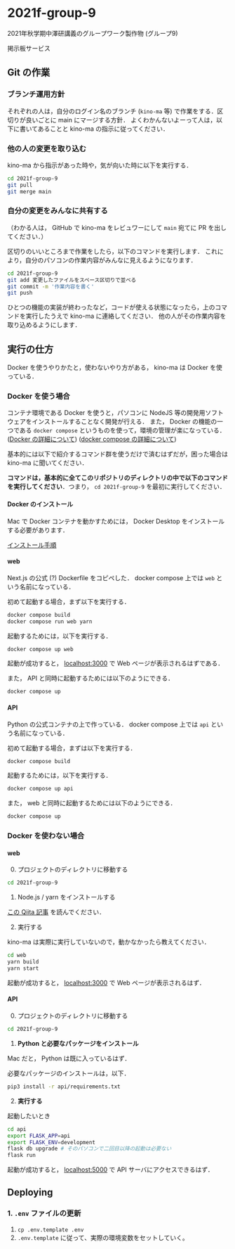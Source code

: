 # 2021f-group-9
2021年秋学期中澤研講義のグループワーク製作物 (グループ9)

掲示板サービス

## Git の作業
### ブランチ運用方針
それぞれの人は，自分のログイン名のブランチ (`kino-ma` 等) で作業をする．区切りが良いごとに main にマージする方針．
よくわかんないよーって人は，以下に書いてあることと kino-ma の指示に従ってください．

### 他の人の変更を取り込む
kino-ma から指示があった時や，気が向いた時に以下を実行する．

```sh
cd 2021f-group-9
git pull
git merge main
```

### 自分の変更をみんなに共有する
（わかる人は， GitHub で kino-ma をレビュワーにして `main` 宛てに PR を出してください．）

区切りのいいところまで作業をしたら，以下のコマンドを実行します．
これにより，自分のパソコンの作業内容がみんなに見えるようになります．

```sh
cd 2021f-group-9
git add 変更したファイルをスペース区切りで並べる
git commit -m '作業内容を書く'
git push
```

ひとつの機能の実装が終わったなど，コードが使える状態になったら，上のコマンドを実行したうえで kino-ma に連絡してください．
他の人がその作業内容を取り込めるようにします．

## 実行の仕方
Docker を使うやりかたと，使わないやり方がある， kino-ma は Docker を使っている．

### Docker を使う場合
コンテナ環境である Docker を使うと，パソコンに NodeJS 等の開発用ソフトウェアをインストールすることなく開発が行える．
また， Docker の機能の一つである `docker compose` というものを使って，環境の管理が楽になっている．
([Docker の詳細について](https://knowledge.sakura.ad.jp/13265/))
([docker compose の詳細について](https://knowledge.sakura.ad.jp/16862/))

基本的には以下で紹介するコマンド群を使うだけで済むはずだが，困った場合は kino-ma に聞いてください．

**コマンドは，基本的に全てこのリポジトリのディレクトリの中で以下のコマンドを実行してください**．つまり， `cd 2021f-group-9` を最初に実行してください．

#### Docker のインストール
Mac で Docker コンテナを動かすためには， Docker Desktop をインストールする必要があります．

[インストール手順](https://sukkiri.jp/technologies/virtualizers/docker/docker-mac_install.html)

#### web
Next.js の公式 (?) Dockerfile をコピペした． docker compose 上では `web` という名前になっている．

初めて起動する場合，まず以下を実行する．

```sh
docker compose build
docker compose run web yarn
```

起動するためには，以下を実行する．

```sh
docker compose up web
```

起動が成功すると， [localhost:3000](http://localhost:3000) で Web ページが表示されるはずである．

また， API と同時に起動するためには以下のようにできる．

```sh
docker compose up
```

#### API
Python の公式コンテナの上で作っている． docker compose 上では `api` という名前になっている．

初めて起動する場合，まずは以下を実行する．

```sh
docker compose build
```

起動するためには，以下を実行する．

```sh
docker compose up api
```

また， web と同時に起動するためには以下のようにできる．

```sh
docker compose up
```

### Docker を使わない場合

#### web
0. プロジェクトのディレクトリに移動する

```sh
cd 2021f-group-9
```

1. Node.js / yarn をインストールする

[この Qiita 記事](https://qiita.com/suisui654/items/1b89446e03991c7c2c3d) を読んでください．

2. 実行する

kino-ma は実際に実行していないので，動かなかったら教えてください．

```sh
cd web
yarn build
yarn start
```

起動が成功すると， [localhost:3000](http://localhost:3000) で Web ページが表示されるはず．

#### API
0. プロジェクトのディレクトリに移動する

```sh
cd 2021f-group-9
```

1. **Python と必要なパッケージをインストール**

Mac だと， Python は既に入っているはず．

必要なパッケージのインストールは，以下．

```sh
pip3 install -r api/requirements.txt
```

2. **実行する**

起動したいとき

```sh
cd api
export FLASK_APP=api
export FLASK_ENV=development
flask db upgrade # そのパソコンで二回目以降の起動は必要ない
flask run
```

起動が成功すると， [localhost:5000](http://localhost:5000) で API サーバにアクセスできるはず．

## Deploying
### 1. `.env` ファイルの更新
1. `cp .env.template .env`
2. `.env.template` に従って、実際の環境変数をセットしていく。